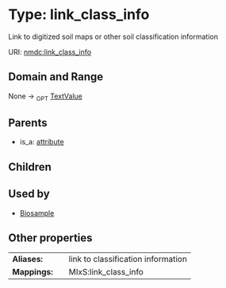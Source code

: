 
# Type: link_class_info


Link to digitized soil maps or other soil classification information

URI: [nmdc:link_class_info](https://microbiomedata/meta/link_class_info)


## Domain and Range

None ->  <sub>OPT</sub> [TextValue](TextValue.md)

## Parents

 *  is_a: [attribute](attribute.md)

## Children


## Used by

 * [Biosample](Biosample.md)

## Other properties

|  |  |  |
| --- | --- | --- |
| **Aliases:** | | link to classification information |
| **Mappings:** | | MIxS:link_class_info |

